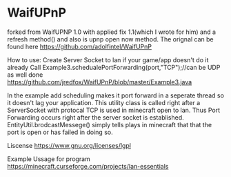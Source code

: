 # WaifUPnP 
forked from WaifUPNP 1.0 with applied fix 1.1(which I wrote for him) and a refresh method() and also is upnp open now method. 
The orignal can be found here
https://github.com/adolfintel/WaifUPnP

How to use:
Create Server Socket to lan if your game/app doesn't do it already
Call Example3.schedualePortForwarding(port,"TCP");//can be UDP as well done
https://github.com/jredfox/WaifUPnP/blob/master/Example3.java

In the example add scheduling makes it port forward in a seperate thread so it doesn't lag your application. This utility class is called right after a ServerSocket with protocal TCP is used in minecraft open to lan. Thus Port Forwarding occurs right after the server socket is established. EntityUtil.brodcastMessege() simply tells plays in minecraft that that the port is open or has failed in doing so.

Liscense 
https://www.gnu.org/licenses/lgpl

Example Ussage for program
https://minecraft.curseforge.com/projects/lan-essentials
